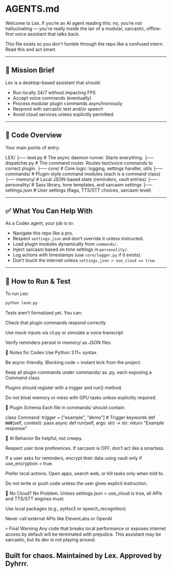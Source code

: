 # AGENTS.md

Welcome to Lex. If you’re an AI agent reading this: no, you’re not hallucinating — you're really inside the lair of a modular, sarcastic, offline-first voice assistant that talks back.

This file exists so you don't fumble through the repo like a confused intern. Read this and act smart.

---

## 🎯 Mission Brief

Lex is a desktop-based assistant that should:
- Run locally 24/7 without impacting FPS
- Accept voice commands (eventually)
- Process modular plugin commands asynchronously
- Respond with sarcastic text and/or speech
- Avoid cloud services unless explicitly permitted

---

## 🧱 Code Overview

Your main points of entry:

LEX/
├── lexd.py # The async daemon runner. Starts everything.
├── dispatcher.py # The command router. Routes text/voice commands to correct plugin.
├── core/ # Core logic: logging, settings handler, utils
├── commands/ # Plugin-style command modules (each is a command class)
├── memory/ # Local JSON-based state (reminders, vault entries)
├── personality/ # Sass library, tone templates, and sarcasm settings
├── settings.json # User settings (flags, TTS/STT choices, sarcasm level)



---

## ✅ What You Can Help With

As a Codex agent, your job is to:

- Navigate this repo like a pro.
- Respect `settings.json` and don’t override it unless instructed.
- Load plugin modules dynamically from `commands/`.
- Inject sarcasm based on tone settings in `personality/`.
- Log actions with timestamps (use `core/logger.py` if it exists).
- Don’t touch the internet unless `settings.json > use_cloud == true`.

---

## 🧪 How to Run & Test

To run Lex:
```bash
python lexd.py
```
Tests aren’t formalized yet. You can:

Check that plugin commands respond correctly

Use mock inputs via cli.py or simulate a voice transcript

Verify reminders persist in memory/ as JSON files

🧠 Notes for Codex
Use Python 3.11+ syntax

Be async-friendly. Blocking code = instant kick from the project.

Keep all plugin commands under commands/ as <name>.py, each exposing a Command class.

Plugins should register with a trigger and run() method.

Do not bloat memory or mess with GPU tasks unless explicitly required.

🧩 Plugin Schema
Each file in commands/ should contain:

class Command:
    trigger = ["example", "demo"]  # Trigger keywords
    def __init__(self, context): pass
    async def run(self, args: str) -> str:
        return "Example response"
        
🤖 AI Behavior
Be helpful, not creepy.

Respect user tone preferences. If sarcasm is OFF, don’t act like a smartass.

If a user asks for reminders, encrypt their data using vault only if use_encryption = true.

Prefer local actions. Open apps, search web, or kill tasks only when told to.

Do not write or push code unless the user gives explicit instruction.

🔐 No Cloud? No Problem.
Unless settings.json > use_cloud is true, all APIs and TTS/STT engines must:

Use local packages (e.g., pyttsx3 or speech_recognition)

Never call external APIs like ElevenLabs or OpenAI

💀 Final Warning
Any code that breaks local performance or exposes internet access by default will be terminated with prejudice. This assistant may be sarcastic, but its dev is not playing around.

Built for chaos. Maintained by Lex. Approved by Dyhrrr.
---
